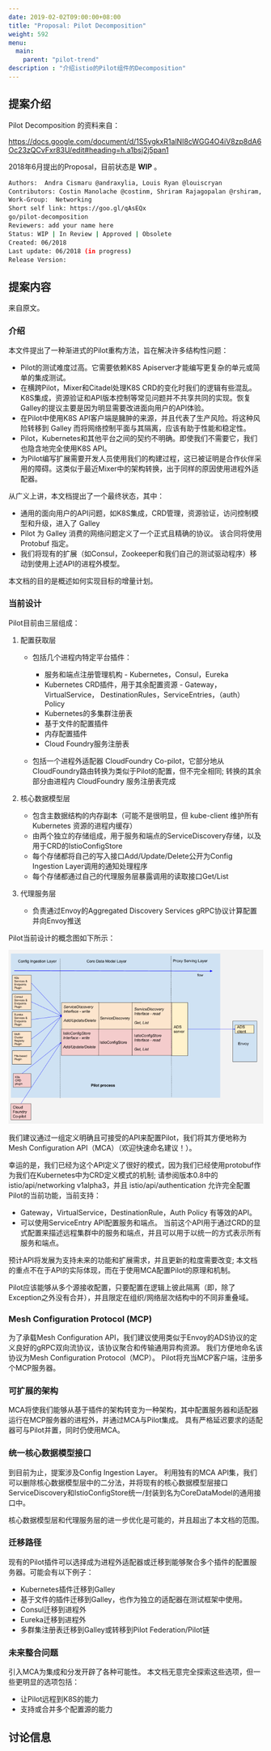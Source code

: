 ```yaml
---
date: 2019-02-02T09:00:00+08:00
title: "Proposal: Pilot Decomposition"
weight: 592
menu:
  main:
    parent: "pilot-trend"
description : "介绍istio的Pilot组件的Decomposition"
---
```


## 提案介绍

Pilot Decomposition 的资料来自：

https://docs.google.com/document/d/1S5ygkxR1alNI8cWGG4O4iV8zp8dA6Oc23zQCvFxr83U/edit#heading=h.a1bsj2j5pan1

2018年6月提出的Proposal，目前状态是 **WIP** 。

```bash
Authors:  Andra Cismaru @andraxylia, Louis Ryan @louiscryan
Contributors: Costin Manolache @costinm, Shriram Rajagopalan @rshiram, Jason Young @ayj, Oz Evren @ozevren, Martin Taillefer @geeknoid
Work-Group:  Networking
Short self link: https://goo.gl/qAsEQx
go/pilot-decomposition
Reviewers: add your name here
Status: WIP | In Review | Approved | Obsolete
Created: 06/2018
Last update: 06/2018 (in progress)
Release Version: 
```



## 提案内容

来自原文。

### 介绍

本文件提出了一种渐进式的Pilot重构方法，旨在解决许多结构性问题：

- Pilot的测试难度过高。它需要依赖K8S Apiserver才能编写更复杂的单元或简单的集成测试。
- 在横跨Pilot，Mixer和Citadel处理K8S CRD的变化时我们的逻辑有些混乱。 K8S集成，资源验证和API版本控制等常见问题并不共享共同的实现。恢复Galley的提议主要是因为明显需要改进面向用户的API体验。
- 在Pilot中使用K8S API客户端是臃肿的来源，并且代表了生产风险。将这种风险转移到 Galley 而将网络控制平面与其隔离，应该有助于性能和稳定性。
- Pilot，Kubernetes和其他平台之间的契约不明确。即使我们不需要它，我们也隐含地完全使用K8S API。
- 为Pilot编写扩展需要开发人员使用我们的构建过程，这已被证明是合作伙伴采用的障碍。这类似于最近Mixer中的架构转换，出于同样的原因使用进程外适配器。

从广义上讲，本文档提出了一个最终状态，其中：

- 通用的面向用户的API问题，如K8S集成，CRD管理，资源验证，访问控制模型和升级，进入了 Galley
- Pilot 为 Galley 消费的网络问题定义了一个正式且精确的协议。 该合同将使用 Protobuf 指定。
- 我们将现有的扩展（如Consul，Zookeeper和我们自己的测试驱动程序）移动到使用上述API的进程外模型。

本文档的目的是概述如何实现目标的增量计划。

### 当前设计

Pilot目前由三层组成：

1. 配置获取层

	- 包括几个进程内特定平台插件：

		- 服务和端点注册管理机构 - Kubernetes，Consul，Eureka
		- Kubernetes CRD插件，用于其余配置资源 - Gateway，VirtualService， DestinationRules，ServiceEntries，（auth）Policy
		- Kubernetes的多集群注册表
		- 基于文件的配置插件
		- 内存配置插件
		- Cloud Foundry服务注册表

	- 包括一个进程外适配器 CloudFoundry Co-pilot，它部分地从CloudFoundry路由转换为类似于Pilot的配置，但不完全相同; 转换的其余部分由进程内 CloudFoundry 服务注册表完成

2. 核心数据模型层

    - 包含主数据结构的内存副本（可能不是很明显，但 kube-client 维护所有 Kubernetes 资源的进程内缓存）
    - 由两个独立的存储组成，用于服务和端点的ServiceDiscovery存储，以及用于CRD的IstioConfigStore
    - 每个存储都将自己的写入接口Add/Update/Delete公开为Config Ingestion Layer调用的通知处理程序
    - 每个存储都通过自己的代理服务层暴露调用的读取接口Get/List

3. 代理服务层

	- 负责通过Envoy的Aggregated Discovery Services gRPC协议计算配置并向Envoy推送

Pilot当前设计的概念图如下所示：

![](images/design.png)

我们建议通过一组定义明确且可接受的API来配置Pilot，我们将其方便地称为Mesh Configuration API（MCA）（欢迎快速命名建议！）。

幸运的是，我们已经为这个API定义了很好的模式，因为我们已经使用protobuf作为我们在Kubernetes中为CRD定义模式的机制; 请参阅版本0.8中的 istio/api/networking v1alpha3，并且 istio/api/authentication 允许完全配置Pilot的当前功能，当前支持：

- Gateway，VirtualService，DestinationRule，Auth Policy 有等效的API。
- 可以使用ServiceEntry API配置服务和端点。 当前这个API用于通过CRD的显式配置来描述远程集群中的服务和端点，并且可以用于以统一的方式表示所有服务和端点。

预计API将发展为支持未来的功能和扩展需求，并且更新的粒度需要改变; 本文档的重点不在于API的实际体现，而在于使用MCA配置Pilot的原理和机制。

Pilot应该能够从多个源接收配置，只要配置在逻辑上彼此隔离（即，除了Exception之外没有合并），并且限定在组织/网络层次结构中的不同非重叠域。

### Mesh Configuration Protocol (MCP)

为了承载Mesh Configuration API，我们建议使用类似于Envoy的ADS协议的定义良好的gRPC双向流协议，该协议聚合和传输通用异构资源。 我们方便地命名该协议为Mesh Configuration Protocol（MCP）。 Pilot将充当MCP客户端，注册多个MCP服务器。

### 可扩展的架构

MCA将使我们能够从基于插件的架构转变为一种架构，其中配置服务器和适配器运行在MCP服务器的进程外，并通过MCA与Pilot集成。 具有严格延迟要求的适配器可与Pilot并置，同时仍使用MCA。

### 统一核心数据模型接口

到目前为止，提案涉及Config Ingestion Layer。 利用独有的MCA API集，我们可以删除核心数据模型层中的二分法，并将现有的核心数据模型层接口ServiceDiscovery和IstioConfigStore统一/封装到名为CoreDataModel的通用接口中。

核心数据模型层和代理服务层的进一步优化是可能的，并且超出了本文档的范围。

### 迁移路径

现有的Pilot插件可以选择成为进程外适配器或迁移到能够聚合多个插件的配置服务器。可能会有以下例子：

- Kubernetes插件迁移到Galley
- 基于文件的插件迁移到Galley，也作为独立的适配器在测试框架中使用。
- Consul迁移到进程外
- Eureka迁移到进程外
- 多群集注册表迁移到Galley或转移到Pilot Federation/Pilot链

### 未来整合问题

引入MCA为集成和分发开辟了各种可能性。 本文档无意完全探索这些选项，但一些更明显的选项包括：

- 让Pilot远程到K8S的能力
- 支持或合并多个配置源的能力

## 讨论信息

